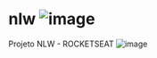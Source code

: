 # nlw ![image](https://user-images.githubusercontent.com/59448111/166344186-9b704001-65df-4b63-a4d8-39e689aee874.png)

Projeto NLW - ROCKETSEAT
![image](https://user-images.githubusercontent.com/59448111/166344133-219774c9-0e23-4d5a-95f4-471c7cba8faa.png)
